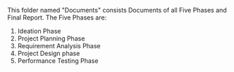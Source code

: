 This folder named "Documents" consists Documents of all Five Phases and Final Report.
The Five Phases are:
1) Ideation Phase
2) Project Planning Phase
3) Requirement Analysis Phase
4) Project Design phase
5) Performance Testing Phase
